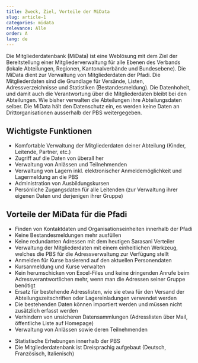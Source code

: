 ```yaml
---
title: Zweck, Ziel, Vorteile der MiData
slug: article-1
categories: midata
relevance: Alle
order: A
lang: de
---
```


Die Mitgliederdatenbank (MiData) ist eine Weblösung mit dem Ziel der Bereitstellung einer Mitgliederverwaltung für alle Ebenen des Verbands (lokale Abteilungen, Regionen, Kantonalverbände und Bundesebene). Die MiData dient zur Verwaltung von Mitgliederdaten der Pfadi. Die Mitgliederdaten sind die Grundlage für Versände, Listen, Adressverzeichnisse und Statistiken (Bestandesmeldung). Die Datenhoheit, und damit auch die Verantwortung über die Mitgliederdaten bleibt bei den Abteilungen. Wie bisher verwalten die Abteilungen ihre Abteilungsdaten selber. Die MiData hält den Datenschutz ein, es werden keine Daten an Drittorganisationen ausserhalb der PBS weitergegeben.

## Wichtigste Funktionen

* Komfortable Verwaltung der Mitgliederdaten deiner Abteilung (Kinder, Leitende, Partner, etc.)
*	Zugriff auf die Daten von überall her
*	Verwaltung von Anlässen und Teilnehmenden
*	Verwaltung von Lagern inkl. elektronischer Anmeldemöglichkeit und Lagermeldung an die PBS
*	Administration von Ausbildungskursen
*	Persönliche Zugangsdaten für alle Leitenden (zur Verwaltung ihrer eigenen Daten und derjenigen ihrer Gruppe)

## Vorteile der MiData für die Pfadi

* Finden von Kontaktdaten und Organisationseinheiten innerhalb der Pfadi 
* Keine Bestandesmeldungen mehr ausfüllen 
*	Keine redundanten Adressen mit dem heutigen Sarasani Verteiler 
*	Verwaltung der Mitgliederdaten mit einem einheitlichen Werkzeug, welches die PBS für die Adressverwaltung zur Verfügung stellt 
*	Anmelden für Kurse basierend auf den aktuellen Personendaten 
*	Kursanmeldung und Kurse verwalten 
*	Kein herumschicken von Excel-Files und keine dringenden Anrufe beim Adressverantwortlichen mehr, wenn man die Adressen seiner Gruppe benötigt 
*	Ersatz für bestehende Adresslisten, wie sie etwa für den Versand der Abteilungszeitschriften oder Lagereinladungen verwendet werden 
*	Die bestehenden Daten können importiert werden und müssen nicht zusätzlich erfasst werden 
*	Verhindern von unsicheren Datensammlungen (Adresslisten über Mail, öffentliche Liste auf Homepage) 
*	Verwaltung von Anlässen sowie deren Teilnehmenden 
-	Statistische Erhebungen innerhalb der PBS 
-	Die Mitgliederdatenbank ist Dreisprachig aufgebaut (Deutsch, Französisch, Italienisch)
